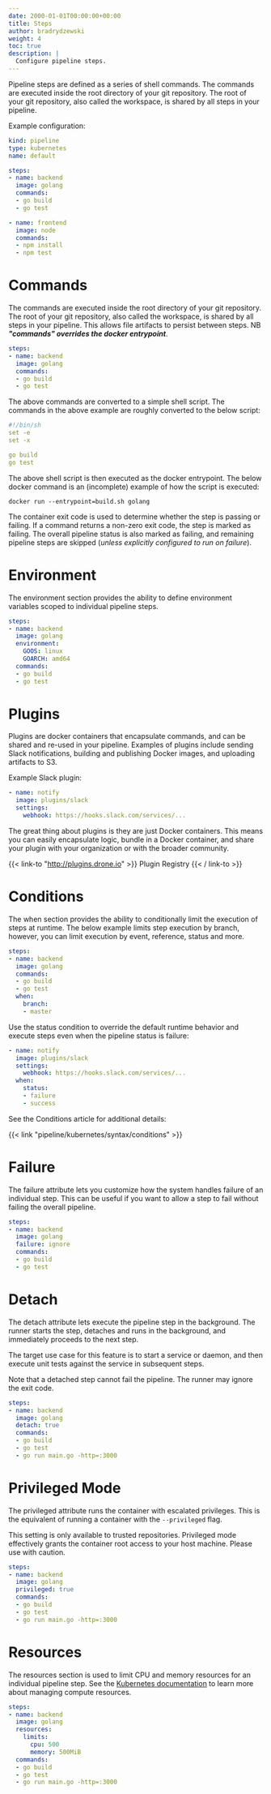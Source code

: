 ```yaml
---
date: 2000-01-01T00:00:00+00:00
title: Steps
author: bradrydzewski
weight: 4
toc: true
description: |
  Configure pipeline steps.
---
```


Pipeline steps are defined as a series of shell commands. The commands are executed inside the root directory of your git repository. The root of your git repository, also called the workspace, is shared by all steps in your pipeline.

Example configuration:

```yaml {linenos=table}
kind: pipeline
type: kubernetes
name: default

steps:
- name: backend
  image: golang
  commands:
  - go build
  - go test

- name: frontend
  image: node
  commands:
  - npm install
  - npm test
```

# Commands

The commands are executed inside the root directory of your git repository. The root of your git repository, also called the workspace, is shared by all steps in your pipeline. This allows file artifacts to persist between steps. NB ***"commands" overrides the docker entrypoint***.

```yaml {linenos=table, linenostart=}
steps:
- name: backend
  image: golang
  commands:
  - go build
  - go test
```

The above commands are converted to a simple shell script. The commands in the above example are roughly converted to the below script:

```yaml {linenos=table}
#!/bin/sh
set -e
set -x

go build
go test
```

The above shell script is then executed as the docker entrypoint. The below docker command is an (incomplete) example of how the script is executed:

```
docker run --entrypoint=build.sh golang
```

The container exit code is used to determine whether the step is passing or failing. If a command returns a non-zero exit code, the step is marked as failing. The overall pipeline status is also marked as failing, and remaining pipeline steps are skipped (_unless explicitly configured to run on failure_).

# Environment

The environment section provides the ability to define environment variables scoped to individual pipeline steps.

```yaml {linenos=table, linenostart=5, hl_lines=["4-6"]}
steps:
- name: backend
  image: golang
  environment:
    GOOS: linux
    GOARCH: amd64
  commands:
  - go build
  - go test
```

<!-- TODO
See the Environment article for additional details:

{{< link "/configuration/environment/overview" >}} -->

# Plugins

Plugins are docker containers that encapsulate commands, and can be shared and re-used in your pipeline. Examples of plugins include sending Slack notifications, building and publishing Docker images, and uploading artifacts to S3.

Example Slack plugin:

```yaml {linenos=table, linenostart=15, hl_lines=["5-9"]}
- name: notify
  image: plugins/slack
  settings:
    webhook: https://hooks.slack.com/services/...
```

The great thing about plugins is they are just Docker containers. This means you can easily encapsulate logic, bundle in a Docker container, and share your plugin with your organization or with the broader community.

{{< link-to "http://plugins.drone.io" >}}
Plugin Registry
{{< / link-to >}}

# Conditions

The when section provides the ability to conditionally limit the execution of steps at runtime. The below example limits step execution by branch, however, you can limit execution by event, reference, status and more.

```yaml {linenos=table, linenostart=5, hl_lines=["7-9"]}
steps:
- name: backend
  image: golang
  commands:
  - go build
  - go test
  when:
    branch:
    - master
```

Use the status condition to override the default runtime behavior and execute steps even when the pipeline status is failure:

```yaml {linenos=table, linenostart=15, hl_lines=["5-9"]}
- name: notify
  image: plugins/slack
  settings:
    webhook: https://hooks.slack.com/services/...
  when:
    status:
    - failure
    - success
```

See the Conditions article for additional details:

{{< link "pipeline/kubernetes/syntax/conditions" >}}

# Failure

The failure attribute lets you customize how the system handles failure of an individual step. This can be useful if you want to allow a step to fail without failing the overall pipeline.

```yaml {linenos=table, linenostart=5, hl_lines=["4"]}
steps:
- name: backend
  image: golang
  failure: ignore
  commands:
  - go build
  - go test
```

# Detach

The detach attribute lets execute the pipeline step in the background. The runner starts the step, detaches and runs in the background, and immediately proceeds to the next step.

The target use case for this feature is to start a service or daemon, and then execute unit tests against the service in subsequent steps.

<div class="alert">
Note that a detached step cannot fail the pipeline. The runner may ignore the exit code.
</div>

```yaml {linenos=table, linenostart=5, hl_lines=["4"]}
steps:
- name: backend
  image: golang
  detach: true
  commands:
  - go build
  - go test
  - go run main.go -http=:3000
```

# Privileged Mode

The privileged attribute runs the container with escalated privileges. This is the equivalent of running a container with the `--privileged` flag.

<div class="alert"><!--TODO security -->
This setting is only available to trusted repositories. Privileged mode effectively grants the container root access to your host machine. Please use with caution.
</div>

```yaml {linenos=table, linenostart=5, hl_lines=["4"]}
steps:
- name: backend
  image: golang
  privileged: true
  commands:
  - go build
  - go test
  - go run main.go -http=:3000
```

# Resources

The resources section is used to limit CPU and memory resources for an individual pipeline step. See the [Kubernetes documentation](https://kubernetes.io/docs/concepts/configuration/manage-compute-resources-container/#resource-requests-and-limits-of-pod-and-container) to learn more about managing compute resources.

```yaml {linenos=table, linenostart=5, hl_lines=["4-7"]}
steps:
- name: backend
  image: golang
  resources:
    limits:
      cpu: 500
      memory: 500MiB
  commands:
  - go build
  - go test
  - go run main.go -http=:3000
```
